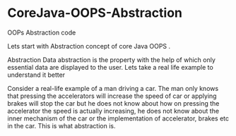 # CoreJava-OOPS-Abstraction
OOPs Abstraction code

Lets start with Abstraction concept of core Java OOPS .

Abstraction
Data abstraction is the property with the help of which only essential data are displayed to the user.
Lets take a real life example to understand it better

Consider a real-life example of a man driving a car. The man only knows that pressing the accelerators will increase the speed of car or applying brakes will stop the car but he does not know about how on pressing the accelerator the speed is actually increasing, he does not know about the inner mechanism of the car or the implementation of accelerator, brakes etc in the car. This is what abstraction is.
